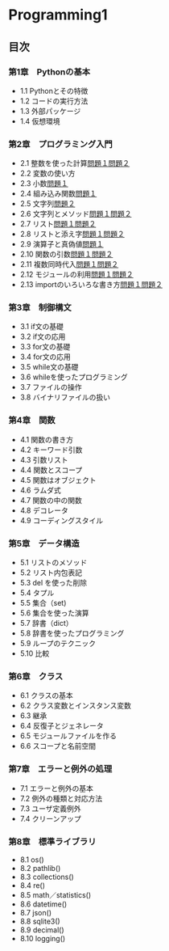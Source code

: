 # Programming1

## 目次
### 第1章　Pythonの基本
* 1.1 Pythonとその特徴
* 1.2 コードの実行方法
* 1.3 外部パッケージ
* 1.4 仮想環境


### 第2章　プログラミング入門
* 2.1 整数を使った計算[問題１](chapter02/Q2_1_1.py)[問題２](chaptr02/Q2_1_2.py)
* 2.2 変数の使い方
* 2.3 小数[問題１](chapter02/Q2_3_1.py)
* 2.4 組み込み関数[問題１](chapter02/Q2_4_1.py)
* 2.5 文字列[問題２](chapter02/Q2_5_2.py)
* 2.6 文字列とメソッド[問題１](Q2_6_1.py)[問題２](chapter02/Q2_6_2.py)
* 2.7 リスト[問題１](chapter02/Q2_7_1.py)[問題２](chapter02/Q2_7_2.py)
* 2.8 リストと添え字[問題１](chapter02/Q2_8_1.py)[問題２](chapter02/Q2_8_2.py)
* 2.9 演算子と真偽値[問題１](chapter02/Q2_9_1.py)
* 2.10 関数の引数[問題１](chapter02/Q2_10_1.py)[問題２](chapter02/Q2_10_2.py)
* 2.11 複数同時代入[問題１](chapter02/Q2_11_1.py)[問題２](chapter02/Q2_11_2.py)
* 2.12 モジュールの利用[問題１](chapter02/Q2_12_1.py)[問題２](chapter02/Q2_12_2.py)
* 2.13 importのいろいろな書き方[問題１](Q2_13_1.py)[問題２](Q2_13_2.py)


### 第3章　制御構文
* 3.1 if文の基礎
* 3.2 if文の応用
* 3.3 for文の基礎
* 3.4 for文の応用
* 3.5 while文の基礎
* 3.6 whileを使ったプログラミング
* 3.7 ファイルの操作
* 3.8 バイナリファイルの扱い


### 第4章　関数
* 4.1 関数の書き方
* 4.2 キーワード引数
* 4.3 引数リスト
* 4.4 関数とスコープ
* 4.5 関数はオブジェクト
* 4.6 ラムダ式
* 4.7 関数の中の関数
* 4.8 デコレータ
* 4.9 コーディングスタイル


### 第5章　データ構造
* 5.1 リストのメソッド
* 5.2 リスト内包表記
* 5.3 del を使った削除
* 5.4 タプル
* 5.5 集合（set)
* 5.6 集合を使った演算
* 5.7 辞書（dict）
* 5.8 辞書を使ったプログラミング
* 5.9 ループのテクニック
* 5.10 比較


### 第6章　クラス
* 6.1 クラスの基本
* 6.2 クラス変数とインスタンス変数
* 6.3 継承
* 6.4 反復子とジェネレータ
* 6.5 モジュールファイルを作る
* 6.6 スコープと名前空間


### 第7章　エラーと例外の処理
* 7.1 エラーと例外の基本
* 7.2 例外の種類と対応方法
* 7.3 ユーザ定義例外
* 7.4 クリーンアップ


### 第8章　標準ライブラリ
* 8.1 os()
* 8.2 pathlib()
* 8.3 collections()
* 8.4 re()
* 8.5 math／statistics()
* 8.6 datetime()
* 8.7 json()
* 8.8 sqlite3()
* 8.9 decimal()
* 8.10 logging()

